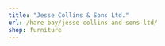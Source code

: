 ```yaml
---
title: "Jesse Collins & Sons Ltd."
url: /hare-bay/jesse-collins-and-sons-ltd/
shop: furniture
---
```

